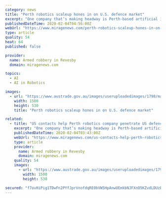 ```yaml
---
category: news
title: "Perth robotics scaleup hones in on U.S. defence market"
excerpt: "One company that’s making headway is Perth-based artificial intelligence and robotics specialist, Chironix. Thanks to a US Landing Pad and Austrade and the Department of Defence support, Chironix’s breakthrough technology is gaining traction with the US Navy. Chironix was founded in late 2017 by Daniel Milford, a former Department of ..."
publishedDateTime: 2020-02-04T04:56:00Z
webUrl: "https://www.miragenews.com/perth-robotics-scaleup-hones-in-on-us-defence-market/"
type: article
quality: 54
heat: 64
published: false

provider:
  name: Armed robbery in Revesby
  domain: miragenews.com

topics:
  - AI
  - AI in Robotics

images:
  - url: "https://www.austrade.gov.au/images/useruploadedimages/1798/map-white.png"
    width: 1500
    height: 530
    title: "Perth robotics scaleup hones in on U.S. defence market"

related:
  - title: "US contacts help Perth robotics company penetrate US defence market"
    excerpt: "One company that’s making headway is Perth-based artificial intelligence and robotics specialist, Chironix. Thanks to a US Landing Pad and Austrade and the Department of Defence support, Chironix’s breakthrough technology is gaining traction with the ..."
    publishedDateTime: 2020-02-04T03:43:00Z
    webUrl: "https://www.miragenews.com/us-contacts-help-perth-robotics-company-penetrate-us-defence-market/"
    type: article
    provider:
      name: Armed robbery in Revesby
      domain: miragenews.com
    quality: 54
    images:
      - url: "https://www.austrade.gov.au/images/useruploadedimages/1798/map-white.png"
        width: 1500
        height: 530

secured: "f7ovHiPig1TDwFn2PYfJprVnofdqRE0bVW5HpAnwUEmkbNJFXnO5KZvdLDUzEGpUsIAO5JrbYRgoDs8/8j3Ulj+EXfM2pq7BQFYggnSuhQ1YuBundaKx5tUo5xE/A0ySTIZUwD6r6QpVXqST2C0NjTxoMi9et7wRFDW1jUH6B0hyXhml6SekBaWsUF4KyALPA/axfB8TfVyK9jbHrGURIdsEZkCnMXL+fGqMQ8LZIhqFTZWIz7dbBBZa03+gMvG0xn3ynKoorJBsfKnLFmnfHx8znpcLe2dFK2J4OuhVDA/6/lbEA65czSYzM6dI4Y6t;pa/TiSJ8YeoqyW8AKQvQfg=="
---
```


